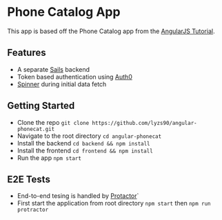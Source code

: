 # Phone Catalog App

This app is based off the Phone Catalog app from the [AngularJS Tutorial](https://docs.angularjs.org/tutorial). 

## Features
- A separate [Sails](http://sailsjs.com/) backend
- Token based authentication using [Auth0](https://auth0.com/)
- [Spinner](https://github.com/Chevtek/angular-spinners) during initial data fetch

## Getting Started
- Clone the repo `git clone https://github.com/lyzs90/angular-phonecat.git`
- Navigate to the root directory `cd angular-phonecat`
- Install the backend `cd backend && npm install`
- Install the frontend `cd frontend && npm install`
- Run the app `npm start`

## E2E Tests
- End-to-end tesing is handled by [Protactor](https://github.com/angular/protractor)`
- First start the application from root directory `npm start` then `npm run protractor`